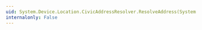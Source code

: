 ```yaml
---
uid: System.Device.Location.CivicAddressResolver.ResolveAddress(System.Device.Location.GeoCoordinate)
internalonly: False
---
```

